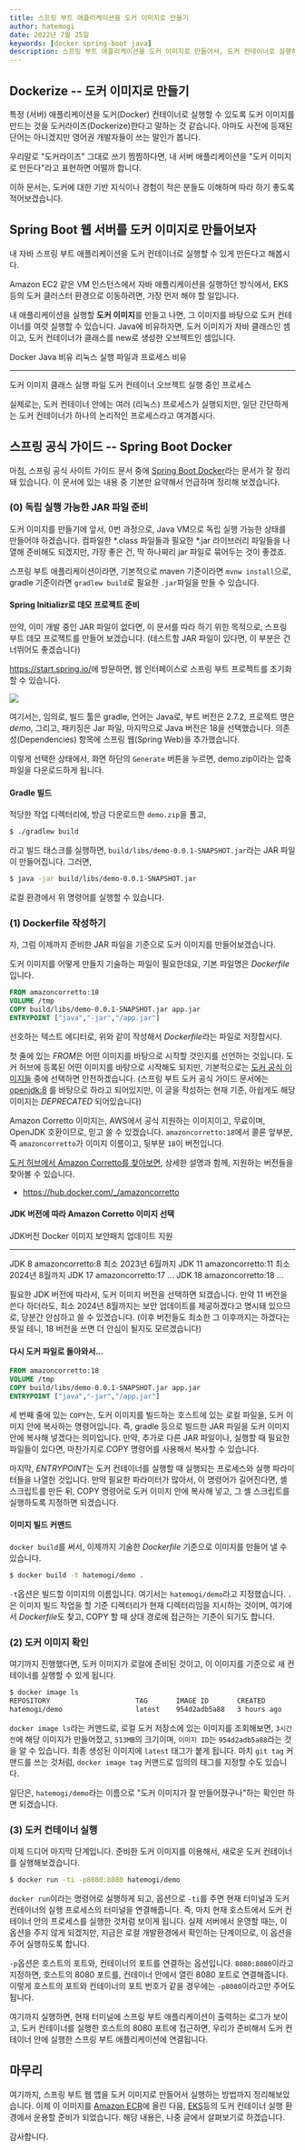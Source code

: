 ```yaml
---
title: 스프링 부트 애플리케이션을 도커 이미지로 만들기
author: hatemogi
date: 2022년 7월 25일
keywords: [docker spring-boot java]
description: 스프링 부트 애플리케이션을 도커 이미지로 만들어서, 도커 컨테이너로 실행하는 방법을 초보자도 이해하기 쉽게 정리했습니다.
---
```


## Dockerize -- 도커 이미지로 만들기

특정 (서버) 애플리케이션을 도커(Docker) 컨테이너로 실행할 수 있도록 도커 이미지를 만드는 것을 도커라이즈(Dockerize)한다고 말하는 것 같습니다. 아마도 사전에 등재된 단어는 아니겠지만 영어권 개발자들이 쓰는 말인가 봅니다.

우리말로 "도커라이즈" 그대로 쓰기 찜찜하다면, 내 서버 애플리케이션을 "도커 이미지로 만든다"라고 표현하면 어떨까 합니다.

이하 문서는, 도커에 대한 기반 지식이나 경험이 적은 분들도 이해하며 따라 하기 좋도록 적어보겠습니다.

## Spring Boot 웹 서버를 도커 이미지로 만들어보자

내 자바 스프링 부트 애플리케이션을 도커 컨테이너로 실행할 수 있게 만든다고 해봅시다.

Amazon EC2 같은 VM 인스턴스에서 자바 애플리케이션을 실행하던 방식에서, EKS 등의 도커 클러스터 환경으로 이동하려면, 가장 먼저 해야 할 일입니다.

내 애플리케이션을 실행할 **도커 이미지**를 만들고 나면, 그 이미지를 바탕으로 도커 컨테이너를 여럿 실행할 수 있습니다. Java에 비유하자면, 도커 이미지가 자바 클래스인 셈이고, 도커 컨테이너가 클래스를 new로 생성한 오브젝트인 셈입니다.

Docker             Java 비유     리눅스 실행 파일과 프로세스 비유
-----------------  -----------   ---------
도커 이미지        클래스        실행 파일
도커 컨테이너      오브젝트      실행 중인 프로세스

실제로는, 도커 컨테이너 안에는 여러 (리눅스) 프로세스가 실행되지만, 일단 간단하게는 도커 컨테이너가 하나의 논리적인 프로세스라고 여겨봅시다.

## 스프링 공식 가이드 -- Spring Boot Docker

마침, 스프링 공식 사이트 가이드 문서 중에 [Spring Boot Docker](https://spring.io/guides/topicals/spring-boot-docker/)라는 문서가 잘 정리돼 있습니다. 이 문서에 있는 내용 중 기본만 요약해서 언급하며 정리해 보겠습니다.

### (0) 독립 실행 가능한 JAR 파일 준비

도커 이미지를 만들기에 앞서, 0번 과정으로, Java VM으로 독립 실행 가능한 상태를 만들어야 하겠습니다. 컴파일한 \*.class 파일들과 필요한 \*.jar 라이브러리 파일들을 나열해 준비해도 되겠지만, 가장 좋은 건, 딱 하나짜리 jar 파일로 묶어두는 것이 좋겠죠.

스프링 부트 애플리케이션이라면, 기본적으로 maven 기준이라면 `mvnw install`으로, gradle 기준이라면 `gradlew build`로 필요한 `.jar`파일을 만들 수 있습니다.

#### Spring Initializr로 데모 프로젝트 준비

만약, 이미 개발 중인 JAR 파일이 없다면, 이 문서를 따라 하기 위한 목적으로, 스프링 부트 데모 프로젝트를 만들어 보겠습니다. (테스트할 JAR 파일이 있다면, 이 부분은 건너뛰어도 좋겠습니다)

<https://start.spring.io/>에 방문하면, 웹 인터페이스로 스프링 부트 프로젝트를 초기화할 수 있습니다.

![](img/spring-initializr.png)

여기서는, 임의로, 빌드 툴은 gradle, 언어는 Java로, 부트 버전은 2.7.2, 프로젝트 명은 *demo*, 그리고, 패키징은 Jar 파일, 마지막으로 Java 버전은 18을 선택했습니다. 의존성(Dependencies) 항목에 스프링 웹(Spring Web)을 추가했습니다.

이렇게 선택한 상태에서, 화면 하단의 `Generate` 버튼을 누르면, demo.zip이라는 압축 파일을 다운로드하게 됩니다.

#### Gradle 빌드

적당한 작업 디렉터리에, 방금 다운로드한 `demo.zip`을 풀고,

```bash
$ ./gradlew build
```

라고 빌드 태스크를 실행하면, `build/libs/demo-0.0.1-SNAPSHOT.jar`라는 JAR 파일이 만들어집니다. 그러면,

```bash
$ java -jar build/libs/demo-0.0.1-SNAPSHOT.jar
```

로컬 환경에서 위 명령어를 실행할 수 있습니다.

### (1) Dockerfile 작성하기

자, 그럼 이제까지 준비한 JAR 파일을 기준으로 도커 이미지를 만들어보겠습니다.

도커 이미지를 어떻게 만들지 기술하는 파일이 필요한데요, 기본 파일명은 *Dockerfile*입니다.

```Dockerfile
FROM amazoncorretto:18
VOLUME /tmp
COPY build/libs/demo-0.0.1-SNAPSHOT.jar app.jar
ENTRYPOINT ["java","-jar","/app.jar"]
```

선호하는 텍스트 에디터로, 위와 같이 작성해서 *Dockerfile*라는 파일로 저장합시다.

첫 줄에 있는 *FROM*은 어떤 이미지를 바탕으로 시작할 것인지를 선언하는 것입니다. 도커 허브에 등록된 어떤 이미지를 바탕으로 시작해도 되지만, 기본적으로는 [도커 공식 이미지들](https://hub.docker.com/search?q=&type=image&image_filter=official) 중에 선택하면 안전하겠습니다. (스프링 부트 도커 공식 가이드 문서에는 [openjdk:8](https://hub.docker.com/_/openjdk/
) 를 바탕으로 하라고 되어있지만, 이 글을 작성하는 현재 기준, 아쉽게도 해당 이미지는 *DEPRECATED* 되어있습니다)

Amazon Corretto 이미지는, AWS에서 공식 지원하는 이미지이고, 무료이며, OpenJDK 호환이므로, 믿고 쓸 수 있겠습니다. `amazoncorretto:18`에서 콜론 앞부분, 즉 `amazoncorretto`가 이미지 이름이고, 뒷부분 `18`이 버전입니다.

[도커 허브에서 Amazon Corretto를 찾아보면](https://hub.docker.com/_/amazoncorretto), 상세한 설명과 함께, 지원하는 버전들을 찾아볼 수 있습니다.

* <https://hub.docker.com/_/amazoncorretto>

#### JDK 버전에 따라 Amazon Corretto 이미지 선택

JDK버전  Docker 이미지     보안패치 업데이트 지원
-------  -------------     ---------------
JDK 8    amazoncorretto:8   최소 2023년 6월까지
JDK 11   amazoncorretto:11  최소 2024년 8월까지
JDK 17   amazoncorretto:17  ...
JDK 18   amazoncorretto:18  ...

필요한 JDK 버전에 따라서, 도커 이미지 버전을 선택하면 되겠습니다. 만약 11 버전을 쓴다 하더라도, 최소 2024년 8월까지는 보안 업데이트를 제공하겠다고 명시돼 있으므로, 당분간 안심하고 쓸 수 있겠습니다. (이후 버전들도 최소한 그 이후까지는 하겠다는 뜻일 테니, 18 버전을 쓰면 더 안심이 될지도 모르겠습니다)

#### 다시 도커 파일로 돌아와서...

```Dockerfile
FROM amazoncorretto:18
VOLUME /tmp
COPY build/libs/demo-0.0.1-SNAPSHOT.jar app.jar
ENTRYPOINT ["java","-jar","/app.jar"]
```

세 번째 줄에 있는 `COPY`는, 도커 이미지를 빌드하는 호스트에 있는 로컬 파일을, 도커 이미지 안에 복사하는 명령어입니다. 즉, gradle 등으로 빌드한 JAR 파일을 도커 이미지 안에 복사해 넣겠다는 의미입니다. 만약, 추가로 다른 JAR 파일이나, 실행할 때 필요한 파일들이 있다면, 마찬가지로 COPY 명령어를 사용해서 복사할 수 있습니다.

마지막, *ENTRYPOINT*는 도커 컨테이너를 실행할 때 실행되는 프로세스와 실행  파라미터들을 나열한 것입니다. 만약 필요한 파라미터가 많아서, 이 명령어가 길어진다면, 셸 스크립트를 만든 뒤, COPY 명령어로 도커 이미지 안에 복사해 넣고, 그 셸 스크립트를 실행하도록 지정하면 되겠습니다.

#### 이미지 빌드 커맨드

`docker build`를 써서, 이제까지 기술한 *Dockerfile* 기준으로 이미지를 만들어 낼 수 있습니다.

```bash
$ docker build -t hatemogi/demo .
```

`-t`옵션은 빌드할 이미지의 이름입니다. 여기서는 `hatemogi/demo`라고 지정했습니다. `.`은 이미지 빌드 작업을 할 기준 디렉터리가 현재 디렉터리임을 지시하는 것이며, 여기에서 *Dockerfile*도 찾고, COPY 할 때 상대 경로에 접근하는 기준이 되기도 합니다.

### (2) 도커 이미지 확인

여기까지 진행했다면, 도커 이미지가 로컬에 준비된 것이고, 이 이미지를 기준으로 새 컨테이너를 실행할 수 있게 됩니다.

```bash
$ docker image ls
REPOSITORY                     TAG       IMAGE ID       CREATED        SIZE
hatemogi/demo                  latest    954d2adb5a88   3 hours ago    513MB
```

`docker image ls`라는 커맨드로, 로컬 도커 저장소에 있는 이미지를 조회해보면, `3시간 전`에 해당 이미지가 만들어졌고, `513MB`의 크기이며, `이미지 ID`는 `954d2adb5a88`라는 것을 알 수 있습니다. 최종 생성된 이미지에 `latest` 태그가 붙게 됩니다. 마치 `git tag` 커맨드를 쓰는 것처럼, `docker image tag` 커맨드로 임의의 태그를 지정할 수도 있습니다.

일단은, `hatemogi/demo`라는 이름으로 "도커 이미지가 잘 만들어졌구나"하는 확인만 하면 되겠습니다.

### (3) 도커 컨테이너 실행

이제 드디어 마지막 단계입니다. 준비한 도커 이미지를 이용해서, 새로운 도커 컨테이너를 실행해보겠습니다.

```bash
$ docker run -ti -p8080:8080 hatemogi/demo
```

`docker run`이라는 명령어로 실행하게 되고, 옵션으로 `-ti`를 주면 현재 터미널과 도커 컨테이너의 실행 프로세스의 터미널을 연결해줍니다. 즉, 마치 현재 호스트에서 도커 컨테이너 안의 프로세스를 실행한 것처럼 보이게 됩니다. 실제 서버에서 운영할 때는, 이 옵션을 주지 않게 되겠지만, 지금은 로컬 개발환경에서 확인하는 단계이므로, 이 옵션을 주어 실행하도록 합니다.

`-p`옵션은 호스트의 포트와, 컨테이너의 포트를 연결하는 옵션입니다. `8080:8080`이라고 지정하면, 호스트의 8080 포트를, 컨테이너 안에서 열린 8080 포트로 연결해줍니다. 이렇게 호스트의 포트와 컨테이너의 포트 번호가 같을 경우에는 `-p8080`이라고만 주어도 됩니다.

여기까지 실행하면, 현재 터미널에 스프링 부트 애플리케이션이 출력하는 로그가 보이고, 도커 컨테이너를 실행한 호스트의 8080 포트에 접근하면, 우리가 준비해서 도커 컨테이너 안에 실행한 스프링 부트 애플리케이션에 연결됩니다.

## 마무리

여기까지, 스프링 부트 웹 앱을 도커 이미지로 만들어서 실행하는 방법까지 정리해보았습니다. 이제 이 이미지를 [Amazon ECR](https://aws.amazon.com/ko/ecr/)에 올린 다음, [EKS](https://aws.amazon.com/ko/eks/)등의 도커 컨테이너 실행 환경에서 운용할 준비가 되었습니다. 해당 내용은, 나중 글에서 살펴보기로 하겠습니다.

감사합니다.


